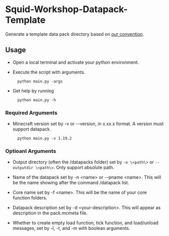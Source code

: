 # Squid-Workshop-Datapack-Template
Generate a template data pack directory based on [our convention](https://github.com/Squid-Workshop/Minecraft-Datapacks-Project/blob/master/CONTRIBUTING.md).

## Usage
- Open a local terminal and activate your python environment.
- Execute the script with arguments.

        python main.py -args

- Get help by running

        python main.py -h

### Required Arguments
- Minecraft version set by -v or --version, in x.xx.x format. A version must support datapack.

        python main.py -v 1.19.2

### Optioanl Arguments
- Output directory (often the /datapacks folder) set by `-o \<path\>` or `--outputdir \<path\>`. Only support absolute path.

- Name of the datapack set by -n \<name\> or --pname \<name\>. This will be the name showing after the command /datapack list.

- Core name set by -f \<name\>. This will be the name of your core function folders.

- Datapack description set by -d \<your-description\>. This will appear as description in the pack.mcmeta file.

- Whether to create empty load function, tick function, and load/unload messages, set by -l, -t, and -m with boolean arguments.
